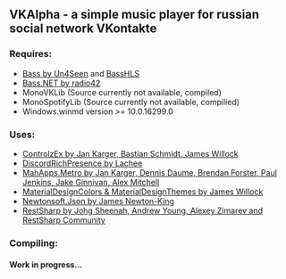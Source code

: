 ## VKAlpha - a simple music player for russian social network VKontakte

### Requires:
* [Bass by Un4Seen](http://www.un4seen.com) and [BassHLS](http://www.un4seen.com/download.php?basshls24)
* [Bass.NET by radio42](http://bass.radio42.com)
* MonoVKLib (Source currently not available, compiled)
* MonoSpotifyLib (Source currently not available, compilied)
* Windows.winmd version >= 10.0.16299.0

### Uses:
* [ControlzEx by Jan Karger, Bastian Schmidt, James Willock](https://github.com/ControlzEx/ControlzEx)
* [DiscordRichPresence by Lachee](https://github.com/Lachee/discord-rpc-csharp)
* [MahApps.Metro by Jan Karger, Dennis Daume, Brendan Forster, Paul Jenkins, Jake Ginnivan, Alex Mitchell](https://github.com/MahApps/MahApps.Metro)
* [MaterialDesignColors & MaterialDesignThemes by James Willock](https://github.com/MaterialDesignInXAML/MaterialDesignInXamlToolkit)
* [Newtonsoft.Json by James Newton-King](https://www.newtonsoft.com/json)
* [RestSharp by Johg Sheenah, Andrew Young, Alexey Zimarev and RestSharp Community](http://restsharp.org)

### Compiling:
#### Work in progress...
